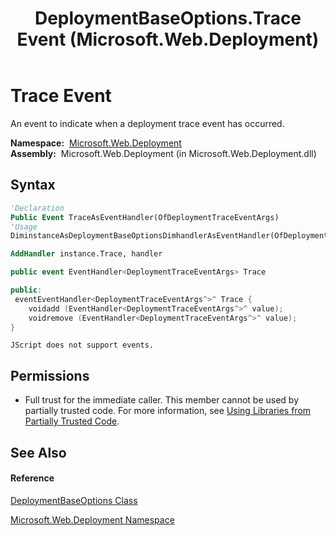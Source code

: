 ﻿---
title: DeploymentBaseOptions.Trace Event (Microsoft.Web.Deployment)
TOCTitle: Trace Event
ms:assetid: E:Microsoft.Web.Deployment.DeploymentBaseOptions.Trace
ms:mtpsurl: https://msdn.microsoft.com/en-us/library/microsoft.web.deployment.deploymentbaseoptions.trace(v=VS.90)
ms:contentKeyID: 20208791
ms.date: 05/02/2012
mtps_version: v=VS.90
f1_keywords:
- Microsoft.Web.Deployment.DeploymentBaseOptions.Trace
dev_langs:
- CSharp
- JScript
- VB
- c++
api_location:
- Microsoft.Web.Deployment.dll
api_name:
- Microsoft.Web.Deployment.DeploymentBaseOptions.add_Trace
- Microsoft.Web.Deployment.DeploymentBaseOptions.remove_Trace
- Microsoft.Web.Deployment.DeploymentBaseOptions.Trace
api_type:
- Managed
topic_type:
- apiref
- kbSyntax
product_family_name: VS
ROBOTS: INDEX,FOLLOW
---

# Trace Event

An event to indicate when a deployment trace event has occurred.

**Namespace:**  [Microsoft.Web.Deployment](microsoft-web-deployment-namespace.md)  
**Assembly:**  Microsoft.Web.Deployment (in Microsoft.Web.Deployment.dll)

## Syntax

``` vb
'Declaration
Public Event TraceAsEventHandler(OfDeploymentTraceEventArgs)
'Usage
DiminstanceAsDeploymentBaseOptionsDimhandlerAsEventHandler(OfDeploymentTraceEventArgs)

AddHandler instance.Trace, handler
```

``` csharp
public event EventHandler<DeploymentTraceEventArgs> Trace
```

``` c++
public:
 eventEventHandler<DeploymentTraceEventArgs^>^ Trace {
    voidadd (EventHandler<DeploymentTraceEventArgs^>^ value);
    voidremove (EventHandler<DeploymentTraceEventArgs^>^ value);
}
```

``` jscript
JScript does not support events.
```

## Permissions

  - Full trust for the immediate caller. This member cannot be used by partially trusted code. For more information, see [Using Libraries from Partially Trusted Code](https://msdn.microsoft.com/en-us/library/8skskf63\(v=vs.90\)).

## See Also

#### Reference

[DeploymentBaseOptions Class](deploymentbaseoptions-class-microsoft-web-deployment.md)

[Microsoft.Web.Deployment Namespace](microsoft-web-deployment-namespace.md)


